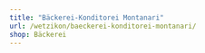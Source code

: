 ```yaml
---
title: "Bäckerei-Konditorei Montanari"
url: /wetzikon/baeckerei-konditorei-montanari/
shop: Bäckerei
---
```

